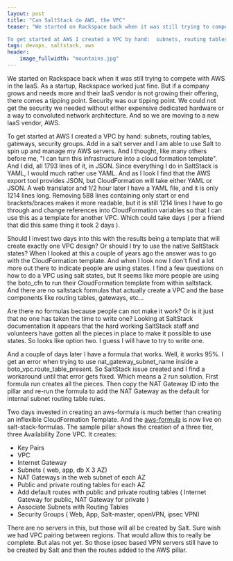 ```yaml
---
layout: post
title: "Can SaltStack do AWS, the VPC"
teaser: "We started on Rackspace back when it was still trying to compete with AWS in the IaaS. As a startup, Rackspace worked just fine.  But if a company grows and needs more and their IaaS vendor is not growing their offering, there comes a tipping point.  Security was our tipping point.  We could not get the security we needed without either expensive dedicated hardware or a way to convoluted network architecture.  And so we are moving to a new IaaS vendor, AWS.

To get started at AWS I created a VPC by hand:  subnets, routing tables, gateways, security groups. Add in a salt server and I am able to use Salt to spin up and manage my AWS servers."
tags: devops, saltstack, aws
header:
    image_fullwidth: "mountains.jpg"
---
```


 We started on Rackspace back when it was still trying to compete with AWS in the IaaS. As a startup, Rackspace worked just fine.  But if a company grows and needs more and their IaaS vendor is not growing their offering, there comes a tipping point.  Security was our tipping point.  We could not get the security we needed without either expensive dedicated hardware or a way to convoluted network architecture.  And so we are moving to a new IaaS vendor, AWS.

 To get started at AWS I created a VPC by hand:  subnets, routing tables, gateways, security groups. Add in a salt server and I am able to use Salt to spin up and manage my AWS servers. And I thought, like many others before me, "I can turn this infrastructure into a cloud formation template".   And I did, all 1793 lines of it, in JSON.  Since everything I do in SaltStack is YAML, I would much rather use YAML. And as I look I find that the AWS export tool provides JSON, but CloudFormation will take either YAML or JSON.  A web translator and 1/2 hour later I have a YAML file, and it is only 1214 lines long.  Removing 588 lines containing only start or end brackets/braces makes it more readable, but it is still 1214 lines I have to go through and change references into CloudFormation variables so that I can use this as a template for another VPC.  Which could take days ( per a friend that did this same thing it took 2 days ).

Should I invest two days into this with the results being a template that will create exactly one VPC design? Or should I try to use the native SaltStack states?  When I looked at this a couple of years ago the answer was to go with the CloudFormation template.  And when I look now I don't find a lot more out there to indicate people are using states.  I find a few questions on how to do a VPC using salt states, but It seems like more people are using the boto_cfn to run their CloudFormation template from within saltstack. And there are no saltstack formulas that actually create a VPC and the base components like routing tables, gateways, etc...

Are there no formulas because people can not make it work?  Or is it just that no one has taken the time to write one? Looking at SaltStack documentation it appears that the hard working SaltStack staff and volunteers have gotten all the pieces in place to make it possible to use states. So looks like option two. I guess I will have to try to write one.

And a couple of days later I have a formula that works.  Well, it works 95%.  I get an error when trying to use nat_gateway_subnet_name inside a boto_vpc.route_table_present.  So SaltStack issue created and I find a workaround until that error gets fixed.  Which means a 2 run solution.  First formula run creates all the pieces. Then copy the NAT Gateway ID into the pillar and re-run the formula to add the NAT Gateway as the default for internal subnet routing table rules.

Two days invested in creating an aws-formula is much better than creating an inflexible CloudFormation Template. And the [aws-formula](https://github.com/saltstack-formulas/aws-formula) is now live on salt-stack-formulas. The sample pillar shows the creation of a three tier, three Availability Zone VPC.  It creates:
* Key Pairs
* VPC
* Internet Gateway
* Subnets ( web, app, db X 3 AZ)
* NAT Gateways in the web subnet of each AZ
* Public and private routing tables for each AZ
* Add default routes with public and private routing tables ( Internet Gateway for public, NAT Gateway for private )
* Associate Subnets with Routing Tables
* Security Groups ( Web, App, Salt-master, openVPN, ipsec VPN)

There are no servers in this, but those will all be created by Salt. Sure wish we had VPC pairing between regions.  That would allow this to really be complete.  But alas not yet. So those ipsec based VPN servers still have to be created by Salt and then the routes added to the AWS pillar.
